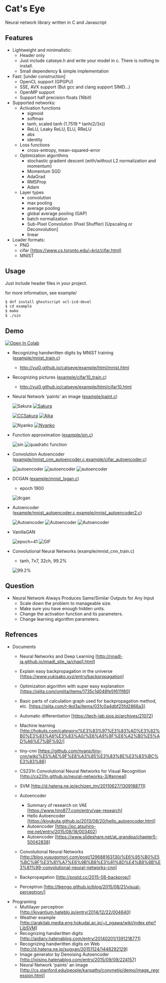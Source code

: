 # Cat's Eye

Neural network library written in C and Javascript

## Features

- Lightweight and minimalistic:
  - Header only
  - Just include catseye.h and write your model in c. There is nothing to install.
  - Small dependency & simple implementation
- Fast: [under construction]
  - OpenCL support (GPGPU)
  - SSE, AVX support (But gcc and clang support SIMD...)
  - OpenMP support
  - Support half precision floats (16bit)
- Supported networks:
  - Activation functions
    - sigmoid
    - softmax
    - tanh, scaled tanh (1.7519 * tanh(2/3x))
    - ReLU, Leaky ReLU, ELU, RReLU
    - abs
    - identity
  - Loss functions
    - cross-entropy, mean-squared-error
  - Optimization algorithms
    - stochastic gradient descent (with/without L2 normalization and momentum)
    - Momentum SGD
    - AdaGrad
    - RMSProp
    - Adam
  - Layer types
    - convolution
    - max pooling
    - average pooling
    - global average pooling (GAP)
    - batch normalization
    - Sub-Pixel Convolution (Pixel Shuffler) [Upscaling or Deconvolution]
    - linear
- Loader formats:
  - PNG
  - cifar [https://www.cs.toronto.edu/~kriz/cifar.html]
  - MNIST

## Usage

Just include header files in your project.

for more information, see example/

```bash
$ dnf install ghostscript ocl-icd-devel
$ cd example
$ make
$ ./sin
```

## Demo

[![Open In Colab](https://colab.research.google.com/assets/colab-badge.svg)](https://raw.githubusercontent.com/yui0/catseye/master/catseye.ipynb)

- Recognizing handwritten digits by MNIST training ([example/mnist_train.c](example/mnist_train.c))
  - http://yui0.github.io/catseye/example/html/mnist.html

- Recognizing pictures ([example/cifar10_train.c](example/cifar10_train.c))
  - http://yui0.github.io/catseye/example/html/cifar10.html

- Neural Network 'paints' an image ([example/paint.c](example/paint.c))

  ![Sakura](example/paint_sakura.png)
  [![Sakura](example/paint_sakura0499.png)](http://www.youtube.com/watch?v=445ilzeKtto)

  [![CCSakura](example/paint_ccsakura0149.png)](http://www.youtube.com/watch?v=CnZ-z2C64_8)
  [![Aika](example/paint_aika0499.png)](http://www.youtube.com/watch?v=Q6ylERYqoWE)

  ![Nyanko](example/paint_cat.png)
  [![Nyanko](example/paint_cat0499.png)](http://www.youtube.com/watch?v=qy_R2gp5rx0)

- Function approximation ([example/sin.c](example/sin.c))

  ![sin](example/sin.png)
  ![quadratic function](example/quadratic.png)

- Convolution Autoencoder ([example/mnist_cnn_autoencoder.c](example/mnist_cnn_autoencoder.c),[example/cifar_autoencoder.c](example/cifar_autoencoder.c))

  ![autoencoder](example/mnist_cnn_autoencoder.png)
  ![autoencoder](example/mnist_cnn_autoencoder.svg)
  ![autoencoder](example/cifar_autoencoder.png)

- DCGAN ([example/mnist_lsgan.c](example/mnist_lsgan.c))
  - epoch 1900

  ![dcgan](example/mnist_lsgan.png)

- Autoencoder ([example/mnist_autoencoder.c](example/mnist_autoencoder.c),[example/mnist_autoencoder2.c](example/mnist_autoencoder2.c))

  ![Autoencoder](example/mnist_autoencoder.png "Autoencoder")
  ![Autoencoder](example/mnist_autoencoder2.png "Autoencoder")
  ![Autoencoder](example/mnist_autoencoder2.svg "Autoencoder")

- VanillaGAN

  ![epoch=41](example/mnist_vgan_00041.png "epoch=41")
  ![GIF](example/mnist_vgan.gif "GIF")

- Convolutional Neural Networks (example/mnist_cnn_train.c)
  - tanh, 7x7, 32ch, 99.2%

  ![99.2%](example/mnist_cnn_train_32ch_k7.png "Convolutional")


## Question

- Neural Network Always Produces Same/Similar Outputs for Any Input
  - Scale down the problem to manageable size.
  - Make sure you have enough hidden units.
  - Change the activation function and its parameters.
  - Change learning algorithm parameters.


## Refrences

- Documents
  - Neural Networks and Deep Learning [http://nnadl-ja.github.io/nnadl_site_ja/chap1.html]
  - Explain easy backpropagation in the universe [https://www.yukisako.xyz/entry/backpropagation]
  - Optimization algorithm with super easy explanation [https://qiita.com/omiita/items/1735c1d048fe5f611f80]
  - Basic parts of calculation graph used for backpropagation method, etc. [https://qiita.com/t-tkd3a/items/031c0a4dbf25fd2866a3]
  - Automatic differentiation [https://tech-lab.sios.jp/archives/21072]
  - Machine learning [http://hokuts.com/category/%E3%83%97%E3%83%AD%E3%82%B0%E3%83%A9%E3%83%A0/%E6%A9%9F%E6%A2%B0%E5%AD%A6%E7%BF%92/]
  - tiny-cnn [https://github.com/nyanp/tiny-cnn/wiki/%E5%AE%9F%E8%A3%85%E3%83%8E%E3%83%BC%E3%83%88]

  - CS231n Convolutional Neural Networks for Visual Recognition [http://cs231n.github.io/neural-networks-3/#anneal]
  - SVM [http://d.hatena.ne.jp/echizen_tm/20110627/1309188711]
  - Autoencoder
    - Summary of research on VAE [https://www.hiro877.com/entry/vae-research]
    - Hello Autoencoder [https://kiyukuta.github.io/2013/08/20/hello_autoencoder.html]
    - Autoencoder [https://pc.atsuhiro-me.net/entry/2015/08/18/003402]
    - Autoencoder [https://www.slideshare.net/at_grandpa/chapter5-50042838]
  - Convolutional Neural Networks [http://blog.yusugomori.com/post/129688163130/%E6%95%B0%E5%BC%8F%E3%81%A7%E6%9B%B8%E3%81%8D%E4%B8%8B%E3%81%99-convolutional-neural-networks-cnn]
  - Backpropagation [http://postd.cc/2015-08-backprop/]
  - Perceptron [http://tkengo.github.io/blog/2015/08/21/visual-perceptron/]
- Programing
  - Multilayer perceptron [http://kivantium.hateblo.jp/entry/2014/12/22/004640]
  - Weather example [http://arakilab.media.eng.hokudai.ac.jp/~t_ogawa/wiki/index.php?LibSVM]
  - Recognizing handwritten digits [http://aidiary.hatenablog.com/entry/20140201/1391218771]
  - Recognizing handwritten digits on Web [http://d.hatena.ne.jp/sugyan/20151124/1448292129]
  - Image generator by Denoising Autoencoder [http://joisino.hatenablog.com/entry/2015/09/09/224157]
  - Neural Network 'paints' an image [http://cs.stanford.edu/people/karpathy/convnetjs/demo/image_regression.html]
